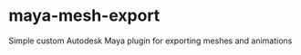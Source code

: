 maya-mesh-export
================

Simple custom Autodesk Maya plugin for exporting meshes and animations
